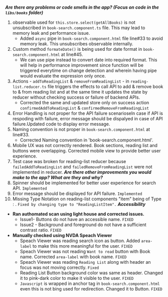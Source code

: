 ***Are there any problems or code smells in the app? (Focus on code in the `libs/books` folder)***
1. observable used for `this.store.select(getAllBooks)` is not unsubscribed in `book-search.component.ts` file. This may lead to memory leak and performance issue. 
    - Added `async` pipe in `book-search.component.html` file line#33 to avoid memory leak. This unsubscribes observable internally.  
2. Custom method `formateDate()` is being used for date format in `book-search.component.html` at line#45. 
    - We can use pipe instead to convert date into required format. This will help in performance improvement since function will be triggered everytime on change detection and wherein having pipe would evaluate the expression only once.
3. Actions - `addToReadingList` & `removeFromReadingList` - in `reading-list.reducer.ts` file triggers the effects to call API to add & remove book to & from reading list and at the same time it updates the state by reducer without checking success or failure of backend APIs.
    - Corrected the same and updated store only on success action `confirmedAddToReadingList` & `confirmedRemoveFromReadingList`
4. Error Handling is not proper for the API failure scenarioseIn case if API is respoding with failure, error message should be dispalyed in case of API failure.Updated code to display error message.
5. Naming convention is not proper in `book-search.component.html` at line#33.
    - Corrected Naming convention in 'book-search.component.html'.
6. Mobile UX was not correctly rendered. Book sections, reading list and buttons were overlapping. Corrected mobile view to provide better user experience. 
7. Test case was broken for reading-list reducer because `failedAddToReadingList` and `failedRemoveFromReadingList` were not implemented in reducer.
***Are there other improvements you would make to the app? What are they and why?***
1. Spinner should be implemented for better user experience for search API. `Implemented`
2. Error message should be displayed for API failure. `Implemented`
3. Missing Type Notation on reading-list components "item" being of Type : <any>. `Fixed by changing type to "ReadingListItem".`
***Accessibility***
- **Ran authomated scan using light house and corrected issues.**
  - Issue1- Buttons do not have an accessible name. `FIXED`
  - Issue2 - Background and foreground do not have a sufficient contrast ratio. `FIXED`
- **Manually checked using NVDA Speach Viewer**
  - Speach Viewer was reading search icon as button. Added `area-label` to make this more meaningful for the user. `FIXED`
  - Speach Viewer was not reading `Want to read` button with Book name. Corrected `area-label` with book name. `FIXED` 
  - Speach Viewer was reading `Reading List` along with header an focus was not moving correctly. `Fixed`
  - Reading List Button background color was same as header. Changed it to pink-dark color to make it visible to the user. `FIXED`
  - `Javascript` is wrapped in anchor tag in `book-search.component.html` even this is not bing used for redirection. Changed it to Button. `FIXED`